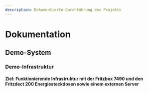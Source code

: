```yaml
---
description: Dokumentierte Durchführung des Projekts
---
```


# Dokumentation

## Demo-System

### Demo-Infrastruktur

#### Ziel: Funktionierende Infrastruktur mit der Fritzbox 7490 und den Fritzdect 200 Energiesteckdosen sowie einem externen Server





### 

